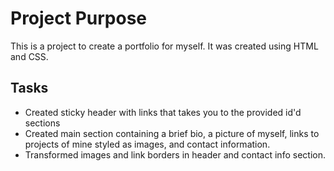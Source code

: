 # Project Purpose 

This is a project to create a portfolio for myself. It was created using HTML and CSS.

## Tasks
<ul>
    <li>
        Created sticky header with links that takes you to the provided id'd sections
    </li>
    <li>
        Created main section containing a brief bio, a picture of myself, links to projects of mine styled as images, and contact information.
    </li>
    <li> 
        Transformed images and link borders in header and contact info section. 
    </li>
</ul>
